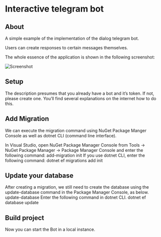 # Interactive telegram bot

## About 
A simple example of the implementation of the dialog telegram bot.

Users can create responses to certain messages themselves.

The whole essence of the application is shown in the following screenshot:

![Screenshot](https://i.imgur.com/jtuT2bA.jpg)

## Setup 
The description presumes that you already have a bot and it’s token. If not, please create one. You’ll find several explanations on the internet how to do this.

## Add Migration
We can execute the migration command using NuGet Package Manger Console as well as dotnet CLI (command line interface).

In Visual Studio, open NuGet Package Manager Console from Tools -> NuGet Package Manager -> Package Manager Console and enter the following command: add-migration init If you use dotnet CLI, enter the following command: dotnet ef migrations add init

## Update your database
After creating a migration, we still need to create the database using the update-database command in the Package Manager Console, as below. update-database Enter the following command in dotnet CLI. dotnet ef database update

## Build project
Now you can start the Bot in a local instance.
